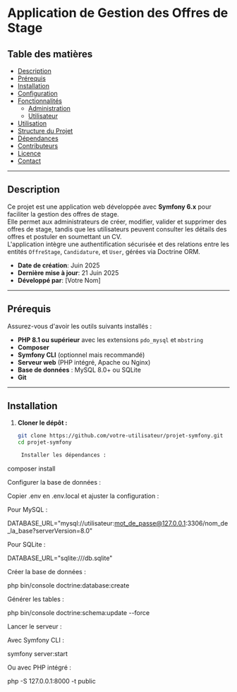 # Application de Gestion des Offres de Stage

## Table des matières
- [Description](#description)
- [Prérequis](#prérequis)
- [Installation](#installation)
- [Configuration](#configuration)
- [Fonctionnalités](#fonctionnalités)
  - [Administration](#administration)
  - [Utilisateur](#utilisateur)
- [Utilisation](#utilisation)
- [Structure du Projet](#structure-du-projet)
- [Dépendances](#dépendances)
- [Contributeurs](#contributeurs)
- [Licence](#licence)
- [Contact](#contact)

---

## Description

Ce projet est une application web développée avec **Symfony 6.x** pour faciliter la gestion des offres de stage.  
Elle permet aux administrateurs de créer, modifier, valider et supprimer des offres de stage, tandis que les utilisateurs peuvent consulter les détails des offres et postuler en soumettant un CV.  
L'application intègre une authentification sécurisée et des relations entre les entités `OffreStage`, `Candidature`, et `User`, gérées via Doctrine ORM.

- **Date de création**: Juin 2025  
- **Dernière mise à jour**: 21 Juin 2025  
- **Développé par**: [Votre Nom]

---

## Prérequis

Assurez-vous d'avoir les outils suivants installés :

- **PHP 8.1 ou supérieur** avec les extensions `pdo_mysql` et `mbstring`
- **Composer**
- **Symfony CLI** (optionnel mais recommandé)
- **Serveur web** (PHP intégré, Apache ou Nginx)
- **Base de données** : MySQL 8.0+ ou SQLite
- **Git**

---

## Installation

1. **Cloner le dépôt :**
   ```bash
   git clone https://github.com/votre-utilisateur/projet-symfony.git
   cd projet-symfony

    Installer les dépendances :

composer install

Configurer la base de données :

Copier .env en .env.local et ajuster la configuration :

Pour MySQL :

DATABASE_URL="mysql://utilisateur:mot_de_passe@127.0.0.1:3306/nom_de_la_base?serverVersion=8.0"

Pour SQLite :

DATABASE_URL="sqlite:///db.sqlite"

Créer la base de données :

php bin/console doctrine:database:create

Générer les tables :

php bin/console doctrine:schema:update --force

Lancer le serveur :

Avec Symfony CLI :

symfony server:start

Ou avec PHP intégré :

php -S 127.0.0.1:8000 -t public
